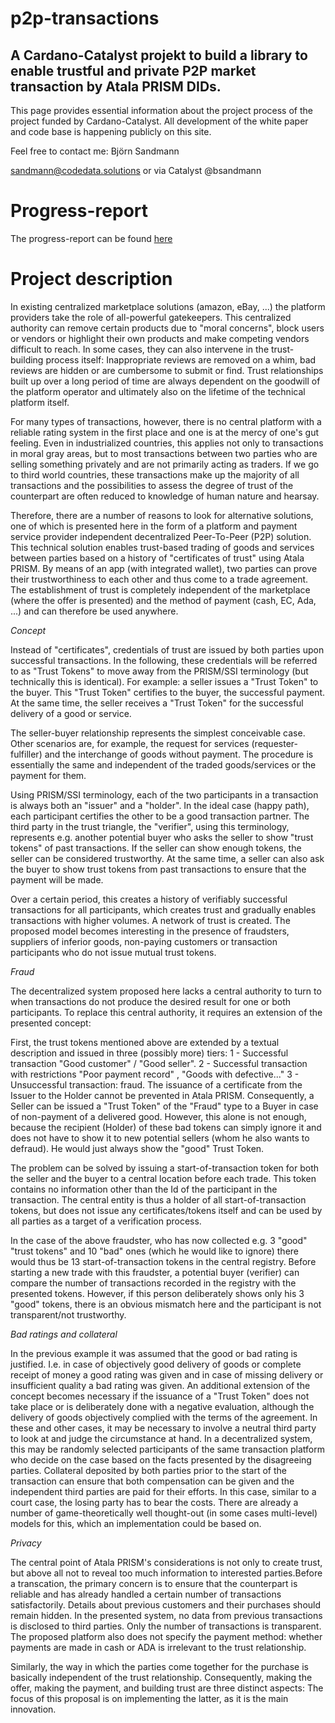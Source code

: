 # p2p-transactions
## A Cardano-Catalyst projekt to build a library to enable trustful and private P2P market transaction by Atala PRISM DIDs.

This page provides essential information about the project process of the project funded by Cardano-Catalyst.
All development of the white paper and code base is happening publicly on this site.

Feel free to contact me:
Björn Sandmann

sandmann@codedata.solutions
or via Catalyst @bsandmann

# Progress-report
The progress-report can be found [here](progress_report.md)



# Project description 

In existing centralized marketplace solutions (amazon, eBay, ...) the platform providers take the role of all-powerful gatekeepers. This centralized authority can remove certain products due to "moral concerns", block users or vendors or highlight their own products and make competing vendors difficult to reach. In some cases, they can also intervene in the trust-building process itself: Inappropriate reviews are removed on a whim, bad reviews are hidden or are cumbersome to submit or find. Trust relationships built up over a long period of time are always dependent on the goodwill of the platform operator and ultimately also on the lifetime of the technical platform itself.

For many types of transactions, however, there is no central platform with a reliable rating system in the first place and one is at the mercy of one's gut feeling. Even in industrialized countries, this applies not only to transactions in moral gray areas, but to most transactions between two parties who are selling something privately and are not primarily acting as traders. If we go to third world countries, these transactions make up the majority of all transactions and the possibilities to assess the degree of trust of the counterpart are often reduced to knowledge of human nature and hearsay.

Therefore, there are a number of reasons to look for alternative solutions, one of which is presented here in the form of a platform and payment service provider independent decentralized Peer-To-Peer (P2P) solution. This technical solution enables trust-based trading of goods and services between parties based on a history of "certificates of trust" using Atala PRISM. By means of an app (with integrated wallet), two parties can prove their trustworthiness to each other and thus come to a trade agreement. The establishment of trust is completely independent of the marketplace (where the offer is presented) and the method of payment (cash, EC, Ada, ...) and can therefore be used anywhere. 

*Concept*

Instead of "certificates", credentials of trust are issued by both parties upon successful transactions. In the following, these credentials will be referred to as "Trust Tokens" to move away from the PRISM/SSI terminology (but technically this is identical). For example: a seller issues a "Trust Token" to the buyer. This "Trust Token" certifies to the buyer, the successful payment. At the same time, the seller receives a "Trust Token" for the successful delivery of a good or service.

The seller-buyer relationship represents the simplest conceivable case. Other scenarios are, for example, the request for services (requester-fulfiller) and the interchange of goods without payment. The procedure is essentially the same and independent of the traded goods/services or the payment for them.

Using PRISM/SSI terminology, each of the two participants in a transaction is always both an "issuer" and a "holder". In the ideal case (happy path), each participant certifies the other to be a good transaction partner. The third party in the trust triangle, the "verifier", using this terminology, represents e.g. another potential buyer who asks the seller to show "trust tokens" of past transactions. If the seller can show enough tokens, the seller can be considered trustworthy. At the same time, a seller can also ask the buyer to show trust tokens from past transactions to ensure that the payment will be made.

Over a certain period, this creates a history of verifiably successful transactions for all participants, which creates trust and gradually enables transactions with higher volumes. A network of trust is created. The proposed model becomes interesting in the presence of fraudsters, suppliers of inferior goods, non-paying customers or transaction participants who do not issue mutual trust tokens.

*Fraud*

The decentralized system proposed here lacks a central authority to turn to when transactions do not produce the desired result for one or both participants. To replace this central authority, it requires an extension of the presented concept:

First, the trust tokens mentioned above are extended by a textual description and issued in three (possibly more) tiers: 1 - Successful transaction "Good customer" / "Good seller". 2 - Successful transaction with restrictions "Poor payment record" , "Goods with defective..." 3 - Unsuccessful transaction: fraud. The issuance of a certificate from the Issuer to the Holder cannot be prevented in Atala PRISM. Consequently, a Seller can be issued a "Trust Token" of the "Fraud" type to a Buyer in case of non-payment of a delivered good. However, this alone is not enough, because the recipient (Holder) of these bad tokens can simply ignore it and does not have to show it to new potential sellers (whom he also wants to defraud). He would just always show the "good" Trust Token.

The problem can be solved by issuing a start-of-transaction token for both the seller and the buyer to a central location before each trade. This token contains no information other than the Id of the participant in the transaction. The central entity is thus a holder of all start-of-transaction tokens, but does not issue any certificates/tokens itself and can be used by all parties as a target of a verification process.

In the case of the above fraudster, who has now collected e.g. 3 "good" "trust tokens" and 10 "bad" ones (which he would like to ignore) there would thus be 13 start-of-transaction tokens in the central registry. Before starting a new trade with this fraudster, a potential buyer (verifier) can compare the number of transactions recorded in the registry with the presented tokens. However, if this person deliberately shows only his 3 "good" tokens, there is an obvious mismatch here and the participant is not transparent/not trustworthy.

*Bad ratings and collateral*

In the previous example it was assumed that the good or bad rating is justified. I.e. in case of objectively good delivery of goods or complete receipt of money a good rating was given and in case of missing delivery or insufficient quality a bad rating was given. An additional extension of the concept becomes necessary if the issuance of a "Trust Token" does not take place or is deliberately done with a negative evaluation, although the delivery of goods objectively complied with the terms of the agreement. In these and other cases, it may be necessary to involve a neutral third party to look at and judge the circumstance at hand. In a decentralized system, this may be randomly selected participants of the same transaction platform who decide on the case based on the facts presented by the disagreeing parties. Collateral deposited by both parties prior to the start of the transaction can ensure that both compensation can be given and the independent third parties are paid for their efforts. In this case, similar to a court case, the losing party has to bear the costs. There are already a number of game-theoretically well thought-out (in some cases multi-level) models for this, which an implementation could be based on.

*Privacy*

The central point of Atala PRISM's considerations is not only to create trust, but above all not to reveal too much information to interested parties.Before a transcation, the primary concern is to ensure that the counterpart is reliable and has already handled a certain number of transactions satisfactorily. Details about previous customers and their purchases should remain hidden. In the presented system, no data from previous transactions is disclosed to third parties. Only the number of transactions is transparent. The proposed platform also does not specify the payment method: whether payments are made in cash or ADA is irrelevant to the trust relationship.

Similarly, the way in which the parties come together for the purchase is basically independent of the trust relationship. Consequently, making the offer, making the payment, and building trust are three distinct aspects: The focus of this proposal is on implementing the latter, as it is the main innovation.
